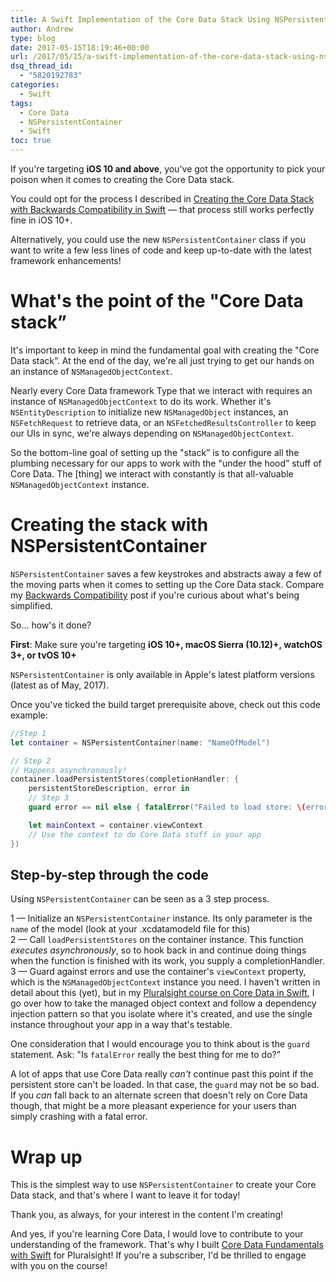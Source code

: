 ```yaml
---
title: A Swift Implementation of the Core Data Stack Using NSPersistentContainer
author: Andrew
type: blog
date: 2017-05-15T18:19:46+00:00
url: /2017/05/15/a-swift-implementation-of-the-core-data-stack-using-nspersistentcontainer/
dsq_thread_id:
  - "5820192783"
categories:
  - Swift
tags:
  - Core Data
  - NSPersistentContainer
  - Swift
toc: true
---
```

If you're targeting **iOS 10 and above**, you've got the opportunity to pick your poison when it comes to creating the Core Data stack.

You could opt for the process I described in [Creating the Core Data Stack with Backwards Compatibility in Swift][1] &#8212; that process still works perfectly fine in iOS 10+.

Alternatively, you could use the new `NSPersistentContainer` class if you want to write a few less lines of code and keep up-to-date with the latest framework enhancements!

<a name="the-point" class="jump-target"></a>

# What's the point of the "Core Data stack&#8221;

It's important to keep in mind the fundamental goal with creating the "Core Data stack&#8221;. At the end of the day, we're all just trying to get our hands on an instance of `NSManagedObjectContext`.

Nearly every Core Data framework Type that we interact with requires an instance of `NSManagedObjectContext` to do its work. Whether it's `NSEntityDescription` to initialize new `NSManagedObject` instances, an `NSFetchRequest` to retrieve data, or an `NSFetchedResultsController` to keep our UIs in sync, we're always depending on `NSManagedObjectContext`.

So the bottom-line goal of setting up the "stack&#8221; is to configure all the plumbing necessary for our apps to work with the "under the hood&#8221; stuff of Core Data. The [thing] we interact with constantly is that all-valuable `NSManagedObjectContext` instance.

<a name="create" class="jump-target"></a>

# Creating the stack with NSPersistentContainer

`NSPersistentContainer` saves a few keystrokes and abstracts away a few of the moving parts when it comes to setting up the Core Data stack. Compare my [Backwards Compatibility][1] post if you're curious about what's being simplified.

So&#8230; how's it done?

**First**: Make sure you're targeting **iOS 10+, macOS Sierra (10.12)+, watchOS 3+, or tvOS 10+**

`NSPersistentContainer` is only available in Apple's latest platform versions (latest as of May, 2017).

Once you've ticked the build target prerequisite above, check out this code example:

```swift
//Step 1
let container = NSPersistentContainer(name: "NameOfModel")

// Step 2
// Happens asynchronously!
container.loadPersistentStores(completionHandler: {
    persistentStoreDescription, error in
    // Step 3
    guard error == nil else { fatalError("Failed to load store: \(error)") }

    let mainContext = container.viewContext
    // Use the context to do Core Data stuff in your app
})
```

<a name="step-by-step" class="jump-target"></a>

## Step-by-step through the code

Using `NSPersistentContainer` can be seen as a 3 step process.

1 &#8212; Initialize an `NSPersistentContainer` instance. Its only parameter is the `name` of the model (look at your .xcdatamodeld file for this)  
2 &#8212; Call `loadPersistentStores` on the container instance. This function _executes asynchronously_, so to hook back in and continue doing things when the function is finished with its work, you supply a completionHandler.  
3 &#8212; Guard against errors and use the container's `viewContext` property, which is the `NSManagedObjectContext` instance you need. I haven't written in detail about this (yet), but in my [Pluralsight course on Core Data in Swift][2], I go over how to take the managed object context and follow a dependency injection pattern so that you isolate where it's created, and use the single instance throughout your app in a way that's testable.

One consideration that I would encourage you to think about is the `guard` statement. Ask: "Is `fatalError` really the best thing for me to do?&#8221;

A lot of apps that use Core Data really _can't_ continue past this point if the persistent store can't be loaded. In that case, the `guard` may not be so bad. If you _can_ fall back to an alternate screen that doesn't rely on Core Data though, that might be a more pleasant experience for your users than simply crashing with a fatal error.

<a name="wrap-up" class="jump-target"></a>

# Wrap up

This is the simplest way to use `NSPersistentContainer` to create your Core Data stack, and that's where I want to leave it for today!

Thank you, as always, for your interest in the content I'm creating!

And yes, if you're learning Core Data, I would love to contribute to your understanding of the framework. That's why I built [Core Data Fundamentals with Swift][2] for Pluralsight! If you're a subscriber, I'd be thrilled to engage with you on the course!

<a name="share" class="jump-target"></a>

 [1]: https://www.andrewcbancroft.com/2017/04/16/creating-the-core-data-stack-with-backwards-compatibility-in-swift/
 [2]: http://bit.ly/ps-core-data-swift